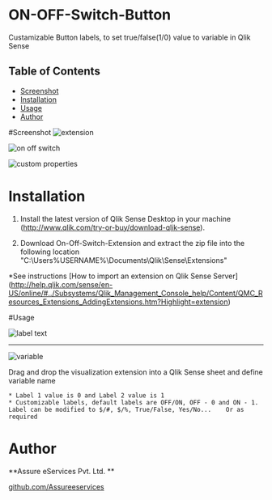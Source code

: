 # ON-OFF-Switch-Button
Custamizable Button labels, to set true/false(1/0) value to variable in Qlik Sense

## Table of Contents
* [Screenshot](#screenshot)
* [Installation](#installation)
* [Usage](#usage)
* [Author](#author)



#Screenshot
![extension](https://cloud.githubusercontent.com/assets/17881853/14144090/06ccdbd0-f6ac-11e5-856a-b652bec31dae.png)

![on off switch](https://cloud.githubusercontent.com/assets/17881853/14285163/1534cdf2-fb68-11e5-8f8a-491b9ddea180.png)

![custom properties](https://cloud.githubusercontent.com/assets/17881853/14144036/ccc24646-f6ab-11e5-82d7-22699d9d91ab.png)


# Installation

1. Install the latest version of Qlik Sense Desktop in your machine (http://www.qlik.com/try-or-buy/download-qlik-sense).

2. Download On-Off-Switch-Extension and extract the zip file into the following location "C:\Users\%USERNAME%\Documents\Qlik\Sense\Extensions\"

*See instructions 
[How to import an extension on Qlik Sense Server]
(http://help.qlik.com/sense/en-US/online/#../Subsystems/Qlik_Management_Console_help/Content/QMC_Resources_Extensions_AddingExtensions.htm?Highlight=extension)

#Usage

![label text](https://cloud.githubusercontent.com/assets/17881853/14144309/cef92956-f6ac-11e5-9b7c-b2fb92a8c5ec.png)

*****************************

![variable](https://cloud.githubusercontent.com/assets/17881853/14144380/0335ec22-f6ad-11e5-8ac8-ad90303423fb.png)	
	
Drag and drop the visualization extension into a Qlik Sense sheet and define variable name

	* Label 1 value is 0 and Label 2 value is 1
	* Customizable labels, default labels are OFF/ON, OFF - 0 and ON - 1. Label can be modified to $/#, $/%, True/False, Yes/No... 	  Or as required

	
	
# Author

**Assure eServices Pvt. Ltd. ** 

[github.com/Assureeservices](http://github.com/Assureeservices)